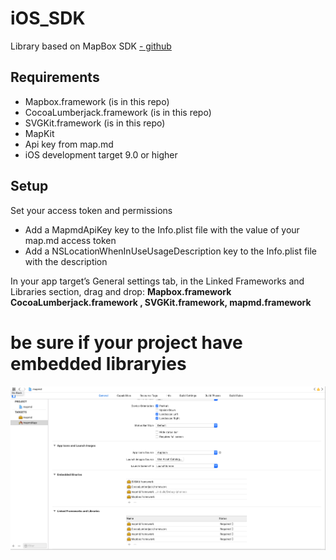 # iOS_SDK
Library based on MapBox SDK [- github](https://github.com/mapbox/mapbox-gl-native/tree/ios-v4.9.0/platform/ios)
## Requirements
- Mapbox.framework (is in this repo)
- CocoaLumberjack.framework (is in this repo)
- SVGKit.framework  (is in this repo)
- MapKit
- Api key from map.md
- iOS development target 9.0 or higher

## Setup

Set your access token and permissions
- Add a MapmdApiKey key to the Info.plist file with the value of your map.md access token
- Add a NSLocationWhenInUseUsageDescription key to the Info.plist file with the description

In your app target’s General settings tab, in the Linked Frameworks and Libraries section, drag and drop: **Mapbox.framework 
CocoaLumberjack.framework , SVGKit.framework, mapmd.framework**

# be sure if your project have embedded libraryies
![embedded](/img/embedded.png)
